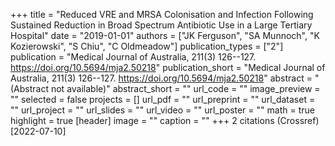 +++
title = "Reduced VRE and MRSA Colonisation and Infection Following Sustained Reduction in Broad Spectrum Antibiotic Use in a Large Tertiary Hospital"
date = "2019-01-01"
authors = ["JK Ferguson", "SA Munnoch", "K Kozierowski", "S Chiu", "C Oldmeadow"]
publication_types = ["2"]
publication = "Medical Journal of Australia, 211(3) 126--127. https://doi.org/10.5694/mja2.50218"
publication_short = "Medical Journal of Australia, 211(3) 126--127. https://doi.org/10.5694/mja2.50218"
abstract = "(Abstract not available)"
abstract_short = ""
url_code = ""
image_preview = ""
selected = false
projects = []
url_pdf = ""
url_preprint = ""
url_dataset = ""
url_project = ""
url_slides = ""
url_video = ""
url_poster = ""
math = true
highlight = true
[header]
image = ""
caption = ""
+++
2 citations (Crossref) [2022-07-10]
